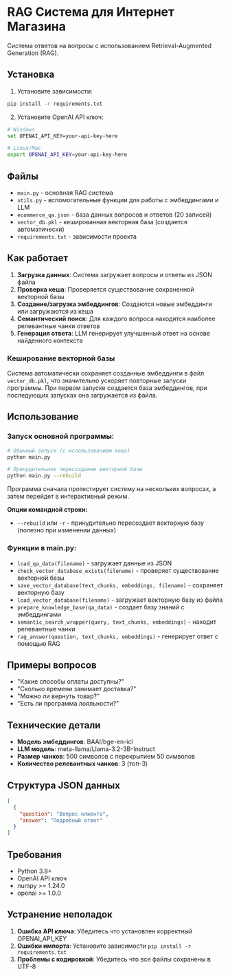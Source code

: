 # RAG Система для Интернет Магазина

Система ответов на вопросы с использованием Retrieval-Augmented Generation (RAG).

## Установка

1. Установите зависимости:
```bash
pip install -r requirements.txt
```

2. Установите OpenAI API ключ:
```bash
# Windows
set OPENAI_API_KEY=your-api-key-here

# Linux/Mac
export OPENAI_API_KEY=your-api-key-here
```

## Файлы

- `main.py` - основная RAG система
- `utils.py` - вспомогательные функции для работы с эмбеддингами и LLM
- `ecommerce_qa.json` - база данных вопросов и ответов (20 записей)
- `vector_db.pkl` - кешированная векторная база (создается автоматически)
- `requirements.txt` - зависимости проекта

## Как работает

1. **Загрузка данных**: Система загружает вопросы и ответы из JSON файла
2. **Проверка кеша**: Проверяется существование сохраненной векторной базы
3. **Создание/загрузка эмбеддингов**: Создаются новые эмбеддинги или загружаются из кеша
4. **Семантический поиск**: Для каждого вопроса находятся наиболее релевантные чанки ответов
5. **Генерация ответа**: LLM генерирует улучшенный ответ на основе найденного контекста

### Кеширование векторной базы

Система автоматически сохраняет созданные эмбеддинги в файл `vector_db.pkl`, что значительно ускоряет повторные запуски программы. При первом запуске создается база эмбеддингов, при последующих запусках она загружается из файла.

## Использование

### Запуск основной программы:
```bash
# Обычный запуск (с использованием кеша)
python main.py

# Принудительное пересоздание векторной базы
python main.py --rebuild
```

Программа сначала протестирует систему на нескольких вопросах, а затем перейдет в интерактивный режим.

**Опции командной строки:**
- `--rebuild` или `-r` - принудительно пересоздает векторную базу (полезно при изменении данных)

### Функции в main.py:

- `load_qa_data(filename)` - загружает данные из JSON
- `check_vector_database_exists(filename)` - проверяет существование векторной базы
- `save_vector_database(text_chunks, embeddings, filename)` - сохраняет векторную базу
- `load_vector_database(filename)` - загружает векторную базу из файла
- `prepare_knowledge_base(qa_data)` - создает базу знаний с эмбеддингами
- `semantic_search_wrapper(query, text_chunks, embeddings)` - находит релевантные чанки
- `rag_answer(question, text_chunks, embeddings)` - генерирует ответ с помощью RAG

## Примеры вопросов

- "Какие способы оплаты доступны?"
- "Сколько времени занимает доставка?"
- "Можно ли вернуть товар?"
- "Есть ли программа лояльности?"

## Технические детали

- **Модель эмбеддингов**: BAAI/bge-en-icl
- **LLM модель**: meta-llama/Llama-3.2-3B-Instruct
- **Размер чанков**: 500 символов с перекрытием 50 символов
- **Количество релевантных чанков**: 3 (топ-3)

## Структура JSON данных

```json
[
  {
    "question": "Вопрос клиента",
    "answer": "Подробный ответ"
  }
]
```

## Требования

- Python 3.8+
- OpenAI API ключ
- numpy >= 1.24.0
- openai >= 1.0.0

## Устранение неполадок

1. **Ошибка API ключа**: Убедитесь что установлен корректный OPENAI_API_KEY
2. **Ошибки импорта**: Установите зависимости `pip install -r requirements.txt`
3. **Проблемы с кодировкой**: Убедитесь что все файлы сохранены в UTF-8 